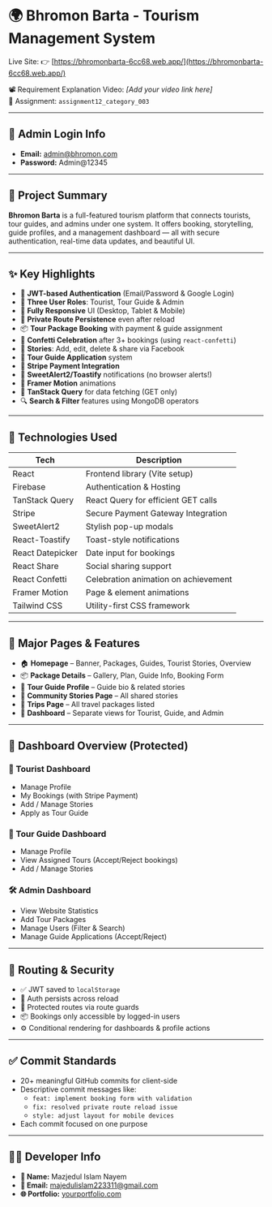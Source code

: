 # 🌍 Bhromon Barta - Tourism Management System

Live Site: 👉 [https://bhromonbarta-6cc68.web.app/](https://bhromonbarta-6cc68.web.app/)

📽️ Requirement Explanation Video: *[Add your video link here]*  
📁 Assignment: `assignment12_category_003`

---

## 🔐 Admin Login Info

- **Email:** admin@bhromon.com  
- **Password:** Admin@12345

---

## 🧭 Project Summary

**Bhromon Barta** is a full-featured tourism platform that connects tourists, tour guides, and admins under one system. It offers booking, storytelling, guide profiles, and a management dashboard — all with secure authentication, real-time data updates, and beautiful UI.

---

## ✨ Key Highlights

- 🔐 **JWT-based Authentication** (Email/Password & Google Login)
- 👥 **Three User Roles**: Tourist, Tour Guide & Admin
- 📱 **Fully Responsive** UI (Desktop, Tablet & Mobile)
- 💾 **Private Route Persistence** even after reload
- 📦 **Tour Package Booking** with payment & guide assignment
- 🎉 **Confetti Celebration** after 3+ bookings (using `react-confetti`)
- 📸 **Stories**: Add, edit, delete & share via Facebook
- 💼 **Tour Guide Application** system
- 🧾 **Stripe Payment Integration**
- 🔔 **SweetAlert2/Toastify** notifications (no browser alerts!)
- 🚀 **Framer Motion** animations
- 📡 **TanStack Query** for data fetching (GET only)
- 🔍 **Search & Filter** features using MongoDB operators

---

## 🧪 Technologies Used

| Tech             | Description                          |
|------------------|--------------------------------------|
| React            | Frontend library (Vite setup)        |
| Firebase         | Authentication & Hosting             |
| TanStack Query   | React Query for efficient GET calls  |
| Stripe           | Secure Payment Gateway Integration   |
| SweetAlert2      | Stylish pop-up modals                |
| React-Toastify   | Toast-style notifications            |
| React Datepicker | Date input for bookings              |
| React Share      | Social sharing support               |
| React Confetti   | Celebration animation on achievement |
| Framer Motion    | Page & element animations            |
| Tailwind CSS     | Utility-first CSS framework          |

---
## 📸 Major Pages & Features

- 🏠 **Homepage** – Banner, Packages, Guides, Tourist Stories, Overview  
- 📦 **Package Details** – Gallery, Plan, Guide Info, Booking Form  
- 👤 **Tour Guide Profile** – Guide bio & related stories  
- 📝 **Community Stories Page** – All shared stories  
- 📍 **Trips Page** – All travel packages listed  
- 💼 **Dashboard** – Separate views for Tourist, Guide, and Admin  

---

## 🧾 Dashboard Overview (Protected)

### 🎒 Tourist Dashboard
- Manage Profile  
- My Bookings (with Stripe Payment)  
- Add / Manage Stories  
- Apply as Tour Guide  

### 🧭 Tour Guide Dashboard
- Manage Profile  
- View Assigned Tours (Accept/Reject bookings)  
- Add / Manage Stories  

### 🛠 Admin Dashboard
- View Website Statistics  
- Add Tour Packages  
- Manage Users (Filter & Search)  
- Manage Guide Applications (Accept/Reject)  

---

## 🔐 Routing & Security

- ✅ JWT saved to `localStorage`  
- 🔁 Auth persists across reload  
- 🔐 Protected routes via route guards  
- 📦 Bookings only accessible by logged-in users  
- ⚙️ Conditional rendering for dashboards & profile actions  

---

## ✅ Commit Standards

- 20+ meaningful GitHub commits for client-side  
- Descriptive commit messages like:  
  - `feat: implement booking form with validation`  
  - `fix: resolved private route reload issue`  
  - `style: adjust layout for mobile devices`  
- Each commit focused on one purpose  

---

## 👨‍💻 Developer Info

- **👤 Name:** Mazjedul Islam Nayem  
- **📧 Email:** majedulislam223311@gmail.com  
- **🌐 Portfolio:** [yourportfolio.com](https://mazed-portfolio.netlify.app/)  


